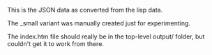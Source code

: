 

This is the JSON data as converted from the lisp data. 

The _small variant was manually created just for experimenting. 


The index.htm file should really be in the top-level output/ folder, 
but couldn't get it to work from there. 

